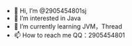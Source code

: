 - 👋 Hi, I’m @2905454801sj
- 👀 I’m interested in Java
- 🌱 I’m currently learning JVM，Thread
- 📫 How to reach me QQ：2905454801

<!---
2905454801sj/2905454801sj is a ✨ special ✨ repository because its `README.md` (this file) appears on your GitHub profile.
You can click the Preview link to take a look at your changes.
--->
